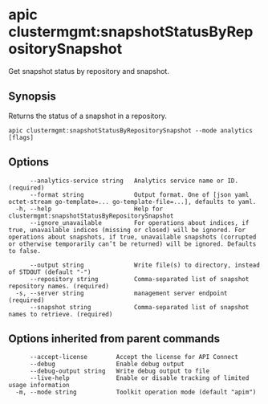 # apic clustermgmt:snapshotStatusByRepositorySnapshot

Get snapshot status by repository and snapshot.

## Synopsis

Returns the status of a snapshot in a repository.

```
apic clustermgmt:snapshotStatusByRepositorySnapshot --mode analytics [flags]
```

## Options

```
      --analytics-service string   Analytics service name or ID. (required)
      --format string              Output format. One of [json yaml octet-stream go-template=... go-template-file=...], defaults to yaml.
  -h, --help                       Help for clustermgmt:snapshotStatusByRepositorySnapshot
      --ignore_unavailable         For operations about indices, if true, unavailable indices (missing or closed) will be ignored. For operations about snapshots, if true, unavailable snapshots (corrupted or otherwise temporarily can’t be returned) will be ignored. Defaults to false.

      --output string              Write file(s) to directory, instead of STDOUT (default "-")
      --repository string          Comma-separated list of snapshot repository names. (required)
  -s, --server string              management server endpoint (required)
      --snapshot string            Comma-separated list of snapshot names to retrieve. (required)
```

## Options inherited from parent commands

```
      --accept-license        Accept the license for API Connect
      --debug                 Enable debug output
      --debug-output string   Write debug output to file
      --live-help             Enable or disable tracking of limited usage information
  -m, --mode string           Toolkit operation mode (default "apim")
```
